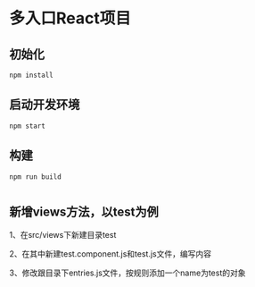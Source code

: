 # 多入口React项目

## 初始化
`
npm install
`
## 启动开发环境
`
npm start
`
## 构建
`
npm run build
`

#

## 新增views方法，以test为例

1、在src/views下新建目录test

2、在其中新建test.component.js和test.js文件，编写内容 

3、修改跟目录下entries.js文件，按规则添加一个name为test的对象 
